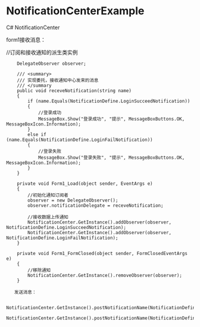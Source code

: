 # NotificationCenterExample
C# NotificationCenter

form1接收消息：

//订阅和接收通知的派生类实例

        DelegateObserver observer;

        /// <summary>
        /// 实现委托，接收通知中心发来的消息
        /// </summary
        public void receveNotification(string name)
        {
            if (name.Equals(NotificationDefine.LoginSucceedNotification))
            {
                //登录成功
                MessageBox.Show("登录成功", "提示", MessageBoxButtons.OK, MessageBoxIcon.Information);
            }
            else if (name.Equals(NotificationDefine.LoginFailNotification))
            {
                //登录失败
                MessageBox.Show("登录失败", "提示", MessageBoxButtons.OK, MessageBoxIcon.Information);
            }
        }

        private void Form1_Load(object sender, EventArgs e)
        {
            //初始化通知订阅者
            observer = new DelegateObserver();
            observer.notificationDelegate = receveNotification;

            //接收数据上传通知
            NotificationCenter.GetInstance().addObserver(observer, NotificationDefine.LoginSucceedNotification);
            NotificationCenter.GetInstance().addObserver(observer, NotificationDefine.LoginFailNotification);
        }

        private void Form1_FormClosed(object sender, FormClosedEventArgs e)
        {
            //移除通知
            NotificationCenter.GetInstance().removeObserver(observer);
        }
        
       发送消息：
       
       NotificationCenter.GetInstance().postNotificationName(NotificationDefine.LoginSucceedNotification);
       NotificationCenter.GetInstance().postNotificationName(NotificationDefine.LoginFailNotification);
       
       
